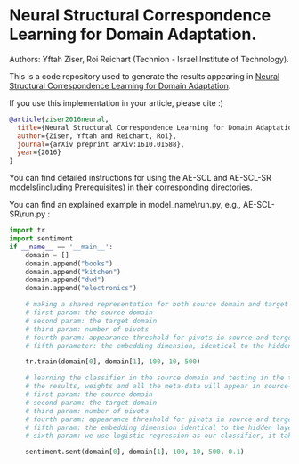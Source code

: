 # Neural Structural Correspondence Learning for Domain Adaptation.
Authors: Yftah Ziser, Roi Reichart (Technion - Israel Institute of Technology).

This is a code repository used to generate the results appearing in [Neural Structural Correspondence Learning for Domain Adaptation](https://www.aclweb.org/anthology/K/K17/K17-1040.pdf).

If you use this implementation in your article, please cite :)
```bib
@article{ziser2016neural,
  title={Neural Structural Correspondence Learning for Domain Adaptation},
  author={Ziser, Yftah and Reichart, Roi},
  journal={arXiv preprint arXiv:1610.01588},
  year={2016}
}
```

You can find detailed instructions for using the AE-SCL and AE-SCL-SR models(including Prerequisites) in their corresponding directories.

You can find an explained example in model_name\run.py,
e.g., AE-SCL-SR\run.py : 

```python
import tr
import sentiment
if __name__ == '__main__':
    domain = []
    domain.append("books")
    domain.append("kitchen")
    domain.append("dvd")
    domain.append("electronics")

    # making a shared representation for both source domain and target domain
    # first param: the source domain
    # second param: the target domain
    # third param: number of pivots
    # fourth param: appearance threshold for pivots in source and target domain
    # fifth parameter: the embedding dimension, identical to the hidden layer dimension

    tr.train(domain[0], domain[1], 100, 10, 500)

    # learning the classifier in the source domain and testing in the target domain
    # the results, weights and all the meta-data will appear in source-target directory
    # first param: the source domain
    # second param: the target domain
    # third param: number of pivots
    # fourth param: appearance threshold for pivots in source and target domain
    # fifth param: the embedding dimension identical to the hidden layer dimension
    # sixth param: we use logistic regression as our classifier, it takes the const C for its learning

    sentiment.sent(domain[0], domain[1], 100, 10, 500, 0.1)


```
